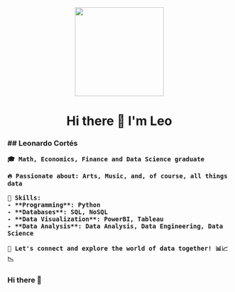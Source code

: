 <div id="header" align="center">
    <img src="https://media.giphy.com/media/v1.Y2lkPTc5MGI3NjExcmo0eTFvcGxsNDlqbmtrbTNkb3hvdWltdXFmbTEwcG1pc2djd2o3dyZlcD12MV9pbnRlcm5hbF9naWZfYnlfaWQmY3Q9Zw/VeNDat4n4Kre76oS1g/giphy.gif" width="200"/>
    <h1 align="center"> Hi there 👋 I'm Leo </h1>
    <h3 align="left"> 
    ## Leonardo Cortés

    🎓 Math, Economics, Finance and Data Science graduate
    
    🔥 Passionate about: Arts, Music, and, of course, all things data
    
    💼 Skills:
    - **Programming**: Python
    - **Databases**: SQL, NoSQL
    - **Data Visualization**: PowerBI, Tableau
    - **Data Analysis**: Data Analysis, Data Engineering, Data Science
    
    🌟 Let's connect and explore the world of data together! 📊📈📉
</h3>
    
</div>

### Hi there 👋

<!--
**leocortes85/leocortes85** is a ✨ _special_ ✨ repository because its `README.md` (this file) appears on your GitHub profile.

Here are some ideas to get you started:

- 🔭 I’m currently working on ...
- 🌱 I’m currently learning ...
- 👯 I’m looking to collaborate on ...
- 🤔 I’m looking for help with ...
- 💬 Ask me about ...
- 📫 How to reach me: ...
- 😄 Pronouns: ...
- ⚡ Fun fact: ...
-->

